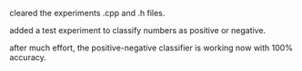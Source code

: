 

cleared the experiments .cpp and .h files.

added a test experiment to classify numbers as positive or negative.

after much effort, the positive-negative classifier is working now with 100% accuracy.


